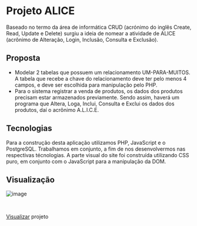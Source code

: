 # Projeto ALICE

Baseado no termo da área de informática CRUD (acrónimo do inglês Create, Read, Update e
Delete) surgiu a ideia de nomear a atividade de ALICE (acrônimo de Alteração, Login, Inclusão,
Consulta e Exclusão).

## Proposta 

- Modelar 2 tabelas que possuem um relacionamento UM-PARA-MUITOS. A tabela que recebe a chave do relacionamento deve ter pelo menos 4 campos, e deve ser escolhida para manipulação pelo PHP.
- Para o sistema registrar a venda de produtos, os dados dos produtos precisam estar armazenados previamente. Sendo assim, haverá um programa que Altera, Loga, Inclui, Consulta
e Exclui os dados dos produtos, daí o acrônimo A.L.I.C.E.

## Tecnologias 

Para a construção desta aplicação utilizamos PHP, JavaScript e o PostgreSQL. Trabalhamos em conjunto, a fim de nos desenvolvermos nas respectivas técnologias. A parte visual do site foi construída utilizando CSS puro, em conjunto com o JavaScript para a manipulação da DOM.

## Visualização 

![image](https://user-images.githubusercontent.com/69210720/123141339-a9f63080-d42e-11eb-9eea-4e1524f3e29c.png)

<br>

<a href="http://200.145.153.175/felipeestevanatto/trab2bimPHP/ALICE/">Visualizar</a> projeto 
